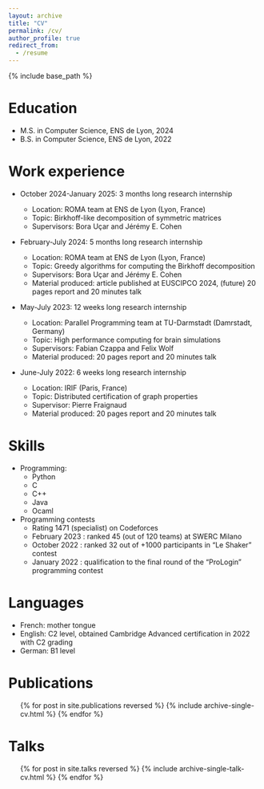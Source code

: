 ```yaml
---
layout: archive
title: "CV"
permalink: /cv/
author_profile: true
redirect_from:
  - /resume
---
```


{% include base_path %}

Education
======
* M.S. in Computer Science, ENS de Lyon, 2024
* B.S. in Computer Science, ENS de Lyon, 2022

Work experience
======
* October 2024-January 2025: 3 months long research internship
  * Location: ROMA team at ENS de Lyon (Lyon, France)
  * Topic: Birkhoff-like decomposition of symmetric matrices
  * Supervisors: Bora Uçar and Jérémy E. Cohen

* February-July 2024: 5 months long research internship
  * Location: ROMA team at ENS de Lyon (Lyon, France)
  * Topic: Greedy algorithms for computing the Birkhoff decomposition
  * Supervisors: Bora Uçar and Jérémy E. Cohen
  * Material produced: article published at EUSCIPCO 2024, (future) 20 pages report and 20 minutes talk

* May-July 2023: 12 weeks long research internship
  * Location: Parallel Programming team at TU-Darmstadt (Damrstadt, Germany)
  * Topic: High performance computing for brain simulations
  * Supervisors: Fabian Czappa and Felix Wolf
  * Material produced: 20 pages report and 20 minutes talk

* June-July 2022: 6 weeks long research internship
  * Location: IRIF (Paris, France)
  * Topic: Distributed certification of graph properties
  * Supervisor: Pierre Fraignaud
  * Material produced: 20 pages report and 20 minutes talk
  
Skills
======
* Programming:
  * Python
  * C
  * C++
  * Java
  * Ocaml
* Programming contests
  * Rating 1471 (specialist) on Codeforces
  * February 2023 : ranked 45 (out of 120 teams) at SWERC Milano
  * October 2022 : ranked 32 out of +1000 participants in “Le Shaker” contest
  * January 2022 : qualification to the final round of the “ProLogin” programming contest
  

Languages
=====
* French: mother tongue
* English: C2 level, obtained Cambridge Advanced certification in 2022 with C2 grading
* German: B1 level

Publications
======
  <ul>{% for post in site.publications reversed %}
    {% include archive-single-cv.html %}
  {% endfor %}</ul>
  
Talks
======
  <ul>{% for post in site.talks reversed %}
    {% include archive-single-talk-cv.html  %}
  {% endfor %}</ul>
  
<!-- Teaching
======
  <ul>{% for post in site.teaching reversed %}
    {% include archive-single-cv.html %}
  {% endfor %}</ul> -->
  
<!-- Service and leadership
======
* Currently signed in to 43 different slack teams -->
